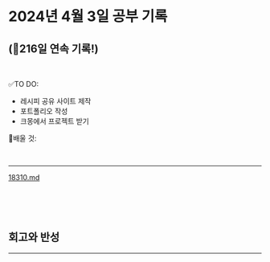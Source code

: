 # 2024년 4월 3일 공부 기록 
## (🚀216일 연속 기록!)

<br>

✅TO DO: 

- 레시피 공유 사이트 제작
- 포트폴리오 작성
- 크몽에서 프로젝트 받기

💭배울 것:


<br>

---

[18310.md](..%2F..%2F..%2FAlgorithm%2FSolvedProblem%2F%EA%B7%B8%EB%A6%AC%EB%94%94%2F%EC%8B%A4%EB%B2%84%2F18310%2F18310.md)

<br><br><br>





## 회고와 반성

---

